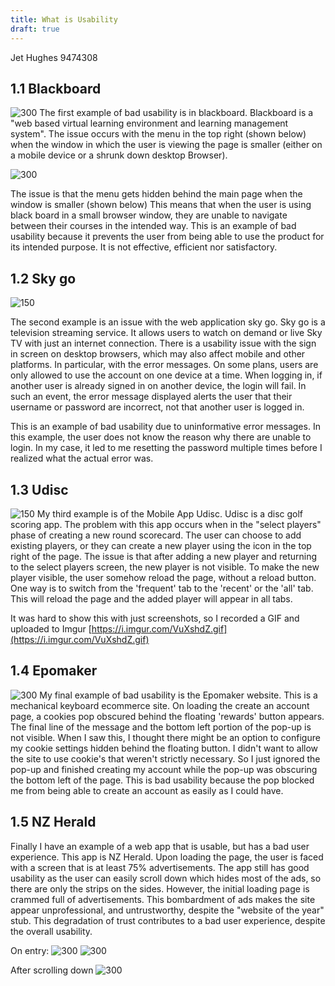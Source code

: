 ```yaml
---
title: What is Usability
draft: true
---
```

Jet Hughes 9474308


## 1.1 Blackboard
![300](None)
The first example of bad usability is in blackboard. Blackboard is a "web based virtual learning environment and learning management system". The issue occurs with the menu in the top right (shown below) when the window in which the user is viewing the page is smaller (either on a mobile device or a shrunk down desktop Browser).

![300](None)

The issue is that the menu gets hidden behind the main page when the window is smaller (shown below)
This means that when the user is using black board in a small browser window, they are unable to navigate between their courses in the intended way. This is an example of bad usability because it prevents the user from being able to use the product for its intended purpose. It is not effective, efficient nor satisfactory.


## 1.2 Sky go
![150](None)

The second example is an issue with the web application sky go. Sky go is a television streaming service. It allows users to watch on demand or live Sky TV with just an internet connection. There is a usability issue with the sign in screen on desktop browsers, which may also affect mobile and other platforms. In particular, with the error messages. On some plans, users are only allowed to use the account on one device at a time. When logging in, if another user is already signed in on another device, the login will fail. In such an event, the error message displayed alerts the user that their username or password are incorrect, not that another user is logged in.

This is an example of bad usability due to uninformative error messages. In this example, the user does not know the reason why there are unable to login. In my case, it led to me resetting the password multiple times before I realized what the actual error was.


## 1.3 Udisc
![150](None)
My third example is of the Mobile App Udisc. Udisc is a disc golf scoring app. The problem with this app occurs when in the "select players" phase of creating a new round scorecard. The user can choose to add existing players, or they can create a new player using the icon in the top right of the page. The issue is that after adding a new player and returning to the select players screen, the new player is not visible. To make the new player visible, the user somehow reload the page, without a reload button. One way is to switch from the 'frequent' tab to the 'recent' or the 'all' tab. This will reload the page and the added player will appear in all tabs.

It was hard to show this with just screenshots, so I recorded a GIF and uploaded to Imgur [https://i.imgur.com/VuXshdZ.gif](https://i.imgur.com/VuXshdZ.gif)


## 1.4 Epomaker
![300](None)
My final example of bad usability is the Epomaker website. This is a mechanical keyboard ecommerce site. On loading the create an account page, a cookies pop obscured behind the floating 'rewards' button appears. The final line of the message and the bottom left portion of the pop-up is not visible. When I saw this, I thought there might be an option to configure my cookie settings hidden behind the floating button. I didn't want to allow the site to use cookie's that weren't strictly necessary. So I just ignored the pop-up and finished creating my account while the pop-up was obscuring the bottom left of the page. This is bad usability because the pop blocked me from being able to create an account as easily as I could have.


## 1.5 NZ Herald
Finally I have an example of a web app that is usable, but has a bad user experience. This app is NZ Herald. Upon loading the page, the user is faced with a screen that is at least 75% advertisements. The app still has good usability as the user can easily scroll down which hides most of the ads, so there are only the strips on the sides. However, the initial loading page is crammed full of advertisements. This bombardment of ads makes the site appear unprofessional, and untrustworthy, despite the "website of the year" stub. This degradation of trust contributes to a bad user experience, despite the overall usability.

On entry:
![300](None)
![300](None)


After scrolling down
![300](None)
